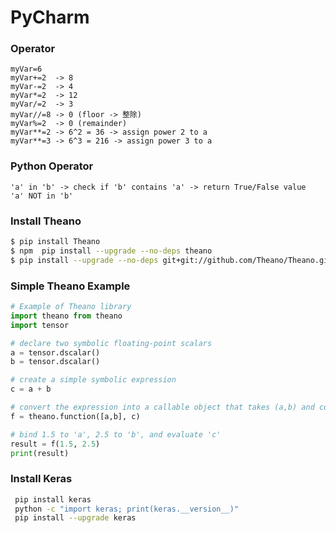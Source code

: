 # PyCharm

### Operator

```
myVar=6 
myVar+=2  -> 8
myVar-=2  -> 4
myVar*=2  -> 12
myVar/=2  -> 3
myVar//=8 -> 0 (floor -> 整除)
myVar%=2  -> 0 (remainder)
myVar**=2 -> 6^2 = 36 -> assign power 2 to a
myVar**=3 -> 6^3 = 216 -> assign power 3 to a
```
### Python Operator

```
'a' in 'b' -> check if 'b' contains 'a' -> return True/False value
'a' NOT in 'b'
```


### Install Theano

```sh
$ pip install Theano
$ npm  pip install --upgrade --no-deps theano
$ pip install --upgrade --no-deps git+git://github.com/Theano/Theano.git
```

### Simple Theano Example

``` python
# Example of Theano library 
import theano from theano 
import tensor 

# declare two symbolic floating-point scalars 
a = tensor.dscalar()
b = tensor.dscalar() 

# create a simple symbolic expression 
c = a + b 

# convert the expression into a callable object that takes (a,b) and computes c 
f = theano.function([a,b], c) 

# bind 1.5 to 'a', 2.5 to 'b', and evaluate 'c' 
result = f(1.5, 2.5) 
print(result)
```

### Install Keras 
```sh
 pip install keras
 python -c "import keras; print(keras.__version__)"
 pip install --upgrade keras
 
```

















